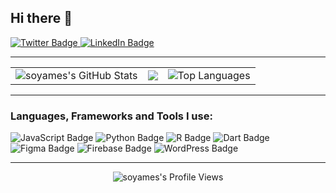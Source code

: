 ## Hi there 👋

<p>
  <a href="https://x.com/_amevY2">
    <img src="https://img.shields.io/badge/Twitter-@_amevY2-1DA1F2?style=flat&logo=twitter&logoColor=white" alt="Twitter Badge"/>
  </a>
  <a href="https://www.linkedin.com/in/ameviy/">
    <img src="https://img.shields.io/badge/LinkedIn-ameviy-0A66C2?style=flat&logo=linkedin&logoColor=white" alt="LinkedIn Badge"/>
  </a>
  </p>

---

<table>
  <tr>
    <td>
        <img src="https://github-readme-stats.vercel.app/api?username=soyames&show_icons=true&theme=vue-dark&hide_border=true&rank_icon=percentile" alt="soyames's GitHub Stats" />
      </a>
    </td>
    <td>
        <img src="https://github-readme-streak-stats.herokuapp.com/?user=soyames&theme=vue-dark&hide_border=true" />
      </a>
    </td>
    <td>
       <img src="https://github-readme-stats.vercel.app/api/top-langs/?username=soyames&layout=compact&theme=vue-dark&hide_border=true" alt="Top Languages" />
      </a>
    </td>
  </tr>
</table>

---

### Languages, Frameworks and Tools I use:

<p>
  <img src="https://img.shields.io/badge/-JavaScript-F7DF1E?logo=javascript&logoColor=black&style=for-the-badge" alt="JavaScript Badge"/>
  <img src="https://img.shields.io/badge/-Python-3776AB?logo=python&logoColor=white&style=for-the-badge" alt="Python Badge"/>
  <img src="https://img.shields.io/badge/-R-276DC3?logo=r&logoColor=white&style=for-the-badge" alt="R Badge"/>
  <img src="https://img.shields.io/badge/-Dart-0175C2?logo=dart&logoColor=white&style=for-the-badge" alt="Dart Badge"/>
  <img src="https://img.shields.io/badge/-Figma-F24E1E?logo=figma&logoColor=white&style=for-the-badge" alt="Figma Badge"/>
  <img src="https://img.shields.io/badge/-Firebase-FFCA28?logo=firebase&logoColor=black&style=for-the-badge" alt="Firebase Badge"/>
  <img src="https://img.shields.io/badge/-WordPress-21759B?logo=wordpress&logoColor=white&style=for-the-badge" alt="WordPress Badge"/>
</p>

---

<div align="center">
    <img src="https://komarev.com/ghpvc/?username=soyames&label=Profile%20views&color=0e75b6&style=flat" alt="soyames's Profile Views"/>
</div>
